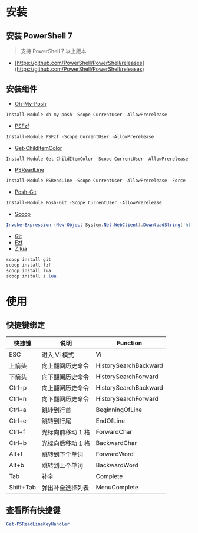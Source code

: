 # 安装

## 安装 PowerShell 7

> 支持 PowerShell 7 以上版本

* [https://github.com/PowerShell/PowerShell/releases](https://github.com/PowerShell/PowerShell/releases)

## 安装组件
* [Oh-My-Posh](https://www.powershellgallery.com/packages/oh-my-posh)
```powershell
Install-Module oh-my-posh -Scope CurrentUser -AllowPrerelease
```
* [PSFzf](https://www.powershellgallery.com/packages/PSFzf)
```powershell
Install-Module PSFzf -Scope CurrentUser -AllowPrerelease
```
* [Get-ChildItemColor](https://www.powershellgallery.com/packages/Get-ChildItemColor)
```powershell
Install-Module Get-ChildItemColor -Scope CurrentUser -AllowPrerelease -AllowClobber
```
* [PSReadLine](https://www.powershellgallery.com/packages/PSReadLine)
```powershell
Install-Module PSReadLine -Scope CurrentUser -AllowPrerelease -Force
``` 
* [Posh-Git](https://github.com/dahlbyk/posh-git)
```powershell
Install-Module Posh-Git -Scope CurrentUser -AllowPrerelease
```
* [Scoop](https://scoop.sh)
```powershell
Invoke-Expression (New-Object System.Net.WebClient).DownloadString('https://get.scoop.sh')
```
* [Git](https://git-scm.com)
* [Fzf](https://github.com/junegunn/fzf)
* [Z.lua](https://github.com/skywind3000/z.lua)
```powershell
scoop install git
scoop install fzf
scoop install lua
scoop install z.lua
```

# 使用

## 快捷键绑定

| 快捷键    | 说明              | Function              |
| --------- | ----------------- | --------------------- |
| ESC       | 进入 Vi 模式      | Vi                    |
| 上箭头    | 向上翻阅历史命令  | HistorySearchBackward |
| 下箭头    | 向下翻阅历史命令  | HistorySearchForward  |
| Ctrl+p    | 向上翻阅历史命令  | HistorySearchBackward |
| Ctrl+n    | 向下翻阅历史命令  | HistorySearchForward  |
| Ctrl+a    | 跳转到行首        | BeginningOfLine       |
| Ctrl+e    | 跳转到行尾        | EndOfLine             |
| Ctrl+f    | 光标向前移动 1 格 | ForwardChar           |
| Ctrl+b    | 光标向后移动 1 格 | BackwardChar          |
| Alt+f     | 跳转到下个单词    | ForwardWord           |
| Alt+b     | 跳转到上个单词    | BackwardWord          |
| Tab       | 补全              | Complete              |
| Shift+Tab | 弹出补全选择列表  | MenuComplete          |

## 查看所有快捷键

```powershell
Get-PSReadLineKeyHandler
```